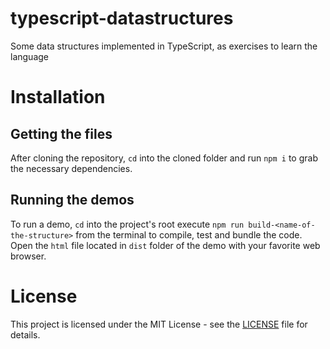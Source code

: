 # typescript-datastructures
Some data structures implemented in TypeScript, as exercises to learn the language

# Installation

## Getting the files

After cloning the repository, `cd` into the cloned folder and run `npm i` to grab
the necessary dependencies.

## Running the demos

To run a demo, `cd` into the project's root execute `npm run build-<name-of-the-structure>`
from the terminal to compile, test and bundle the code. Open the `html` file located in `dist`
folder of the demo with your favorite web browser.

# License

This project is licensed under the MIT License - see the [LICENSE](LICENSE.md) file for details.

